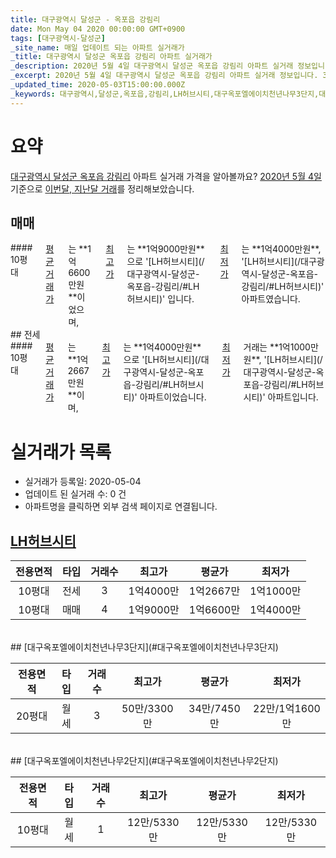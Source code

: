 ```yaml
---
title: 대구광역시 달성군 - 옥포읍 강림리
date: Mon May 04 2020 00:00:00 GMT+0900
tags: [대구광역시-달성군]
_site_name: 매일 업데이트 되는 아파트 실거래가
_title: 대구광역시 달성군 옥포읍 강림리 아파트 실거래가
_description: 2020년 5월 4일 대구광역시 달성군 옥포읍 강림리 아파트 실거래 정보입니다. 3건 아파트 정보가 있습니다.
_excerpt: 2020년 5월 4일 대구광역시 달성군 옥포읍 강림리 아파트 실거래 정보입니다. 3건 아파트 정보가 있습니다.
_updated_time: 2020-05-03T15:00:00.000Z
_keywords: 대구광역시,달성군,옥포읍,강림리,LH허브시티,대구옥포엘에이치천년나무3단지,대구옥포엘에이치천년나무2단지
---
```





# 요약
<ins>대구광역시 달성군 옥포읍 강림리</ins> 아파트 실거래 가격을 알아볼까요? <ins>2020년 5월 4일</ins> 기준으로 <ins>이번달, 지난달 거래</ins>를 정리해보았습니다.

## 매매
<div class="container">
<div class="twelve columns" markdown="1">
#### 10평대
<ins>평균 거래가</ins>는 **1억6600만원**이었으며, <ins>최고가</ins>는 **1억9000만원**으로 '[LH허브시티](/대구광역시-달성군-옥포읍-강림리/#LH허브시티)' 입니다. <ins>최저가</ins>는 **1억4000만원**, '[LH허브시티](/대구광역시-달성군-옥포읍-강림리/#LH허브시티)' 아파트였습니다.
</div>
</div>
## 전세
<div class="container">
<div class="twelve columns" markdown="1">
#### 10평대
<ins>평균 거래가</ins>는 **1억2667만원**이며, <ins>최고가</ins>는 **1억4000만원**으로 '[LH허브시티](/대구광역시-달성군-옥포읍-강림리/#LH허브시티)' 아파트이었습니다. <ins>최저가</ins> 거래는 **1억1000만원**, '[LH허브시티](/대구광역시-달성군-옥포읍-강림리/#LH허브시티)' 아파트입니다.
</div>
</div>



# 실거래가 목록
- 실거래가 등록일: 2020-05-04
- 업데이트 된 실거래 수: 0 건
- 아파트명을 클릭하면 외부 검색 페이지로 연결됩니다.

## [LH허브시티](#LH허브시티)

|전용면적|타입|거래수|최고가|평균가|최저가|
|:---:|:---:|:---:|:---:|:---:|:---:|
|10평대|<span class="deal-type-2">전세</span>|3|1억4000만|1억2667만|1억1000만|
|10평대|<span class="deal-type-1">매매</span>|4|1억9000만|1억6600만|1억4000만|

<br/>
## [대구옥포엘에이치천년나무3단지](#대구옥포엘에이치천년나무3단지)

|전용면적|타입|거래수|최고가|평균가|최저가|
|:---:|:---:|:---:|:---:|:---:|:---:|
|20평대|<span class="deal-type-3">월세</span>|3|50만/3300만|34만/7450만|22만/1억1600만|

<br/>
## [대구옥포엘에이치천년나무2단지](#대구옥포엘에이치천년나무2단지)

|전용면적|타입|거래수|최고가|평균가|최저가|
|:---:|:---:|:---:|:---:|:---:|:---:|
|10평대|<span class="deal-type-3">월세</span>|1|12만/5330만|12만/5330만|12만/5330만|

<br/>



